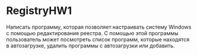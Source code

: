 # RegistryHW1
Написать программу, которая позволяет настраивать систему Windows с помощью редактирования реестра. С помощью этой программы пользователь может посмотреть список программ, которые находятся в автозагрузке, удалить программы с автозагрузки или добавить.

